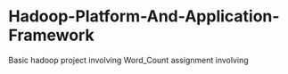 # Hadoop-Platform-And-Application-Framework
Basic hadoop project involving Word_Count assignment involving  
